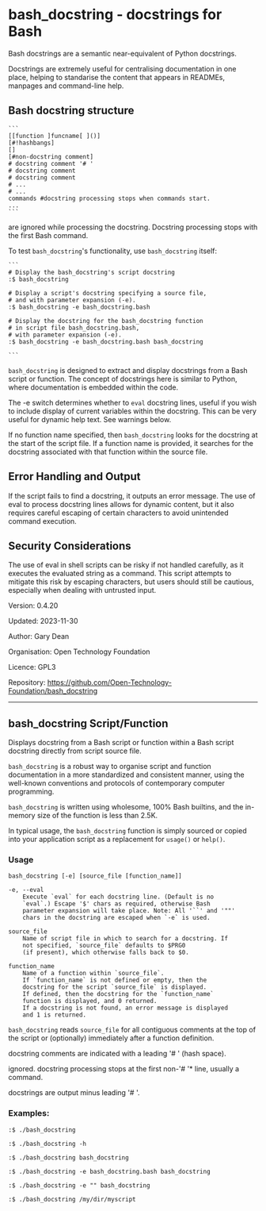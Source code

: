 # bash_docstring - docstrings for Bash

Bash docstrings are a semantic near-equivalent of Python
docstrings.

Docstrings are extremely useful for centralising documentation in
one place, helping to standarise the content that appears in
READMEs, manpages and command-line help.

## Bash docstring structure

    ```
    [[function ]funcname[ ]()]
    [#!hashbangs]
    []
    [#non-docstring comment]
    # docstring comment '# '
    # docstring comment
    # docstring comment
    # ...
    # ...
    commands #docstring processing stops when commands start.
    ...
    ```

are ignored while processing the docstring.  Docstring processing
stops with the first Bash command.

To test `bash_docstring`'s functionality, use `bash_docstring`
itself:

    ```
    # Display the bash_docstring's script docstring
    :$ bash_docstring

    # Display a script's docstring specifying a source file,
    # and with parameter expansion (-e).
    :$ bash_docstring -e bash_docstring.bash

    # Display the docstring for the bash_docstring function
    # in script file bash_docstring.bash,
    # with parameter expansion (-e).
    :$ bash_docstring -e bash_docstring.bash bash_docstring

    ```

`bash_docstring` is designed to extract and display docstrings
from a Bash script or function. The concept of docstrings here is
similar to Python, where documentation is embedded within the code.

The -e switch determines whether to `eval` docstring lines, useful
if you wish to include display of current variables within the
docstring.  This can be very useful for dynamic help text.  See
warnings below.

If no function name specified, then `bash_docstring` looks for the
docstring at the start of the script file. If a function name is
provided, it searches for the docstring associated with that
function within the source file.

## Error Handling and Output

If the script fails to find a docstring, it outputs an error
message. The use of eval to process docstring lines allows for
dynamic content, but it also requires careful escaping of certain
characters to avoid unintended command execution.

## Security Considerations

The use of eval in shell scripts can be risky if not handled
carefully, as it executes the evaluated string as a command. This
script attempts to mitigate this risk by escaping characters, but
users should still be cautious, especially when dealing with
untrusted input.

Version: 0.4.20

Updated: 2023-11-30

Author: Gary Dean

Organisation: Open Technology Foundation

Licence: GPL3

Repository: https://github.com/Open-Technology-Foundation/bash_docstring



---

## bash_docstring Script/Function

Displays docstring from a Bash script or function within a Bash
script docstring directly from script source file.

`bash_docstring` is a robust way to organise script and function
documentation in a more standardized and consistent manner, using
the well-known conventions and protocols of contemporary computer
programming.

`bash_docstring` is written using wholesome, 100% Bash builtins,
and the in-memory size of the function is less than 2.5K.

In typical usage, the `bash_docstring` function is simply sourced
or copied into your application script as a replacement for
`usage()` or `help()`.

### Usage

  `bash_docstring [-e] [source_file [function_name]]`

  ```
  -e, --eval
      Execute `eval` for each docstring line. (Default is no
      `eval`.) Escape '$' chars as required, otherwise Bash
      parameter expansion will take place. Note: All '``' and '""'
      chars in the docstring are escaped when `-e` is used.

  source_file
      Name of script file in which to search for a docstring. If
      not specified, `source_file` defaults to $PRG0
      (if present), which otherwise falls back to $0.

  function_name
      Name of a function within `source_file`.
      If `function_name` is not defined or empty, then the
      docstring for the script `source_file` is displayed.
      If defined, then the docstring for the `function_name`
      function is displayed, and 0 returned.
      If a docstring is not found, an error message is displayed
      and 1 is returned.
  ```

  `bash_docstring` reads `source_file` for all contiguous comments
  at the top of the script or (optionally) immediately after a
  function definition.

  docstring comments are indicated with a leading '# '
  (hash space).

  ignored. docstring processing stops at the first non-'# '*
  line, usually a command.

  docstrings are output minus leading '# '.

### Examples:

  ```
  :$ ./bash_docstring

  :$ ./bash_docstring -h

  :$ ./bash_docstring bash_docstring

  :$ ./bash_docstring -e bash_docstring.bash bash_docstring

  :$ ./bash_docstring -e "" bash_docstring

  :$ ./bash_docstring /my/dir/myscript

  ```
